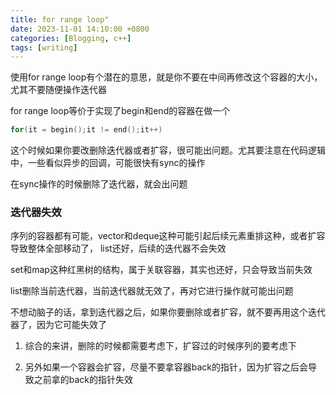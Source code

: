 ```yaml
---
title: for range loop"
date: 2023-11-01 14:10:00 +0800
categories: [Blogging, c++]
tags: [writing]
---
```


使用for range loop有个潜在的意思，就是你不要在中间再修改这个容器的大小，尤其不要随便操作迭代器

for range loop等价于实现了begin和end的容器在做一个

```cpp
for(it = begin();it != end();it++)
```

这个时候如果你要改删除迭代器或者扩容，很可能出问题。尤其要注意在代码逻辑中，一些看似异步的回调，可能很快有sync的操作

在sync操作的时候删除了迭代器，就会出问题

### 迭代器失效

序列的容器都有可能，vector和deque这种可能引起后续元素重排这种，或者扩容导致整体全部移动了， list还好，后续的迭代器不会失效

set和map这种红黑树的结构，属于关联容器，其实也还好，只会导致当前失效

list删除当前迭代器，当前迭代器就无效了，再对它进行操作就可能出问题

不想动脑子的话，拿到迭代器之后，如果你要删除或者扩容，就不要再用这个迭代器了，因为它可能失效了

1. 综合的来讲，删除的时候都需要考虑下，扩容过的时候序列的要考虑下

2. 另外如果一个容器会扩容，尽量不要拿容器back的指针，因为扩容之后会导致之前拿的back的指针失效
